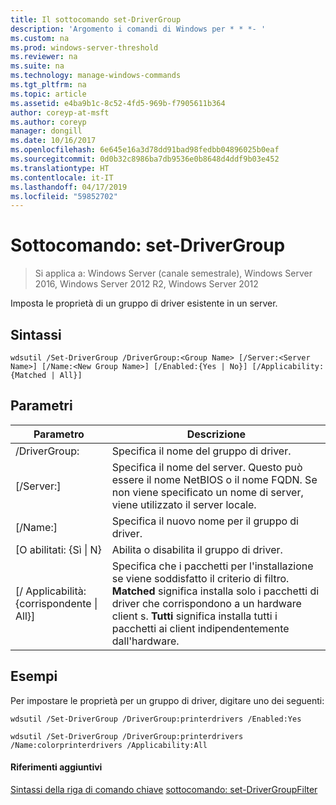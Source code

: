 ```yaml
---
title: Il sottocomando set-DriverGroup
description: 'Argomento i comandi di Windows per * * *- '
ms.custom: na
ms.prod: windows-server-threshold
ms.reviewer: na
ms.suite: na
ms.technology: manage-windows-commands
ms.tgt_pltfrm: na
ms.topic: article
ms.assetid: e4ba9b1c-8c52-4fd5-969b-f7905611b364
author: coreyp-at-msft
ms.author: coreyp
manager: dongill
ms.date: 10/16/2017
ms.openlocfilehash: 6e645e16a3d78dd91bad98fedbb04896025b0eaf
ms.sourcegitcommit: 0d0b32c8986ba7db9536e0b8648d4ddf9b03e452
ms.translationtype: HT
ms.contentlocale: it-IT
ms.lasthandoff: 04/17/2019
ms.locfileid: "59852702"
---
```

# <a name="subcommand-set-drivergroup"></a>Sottocomando: set-DriverGroup

>Si applica a: Windows Server (canale semestrale), Windows Server 2016, Windows Server 2012 R2, Windows Server 2012

Imposta le proprietà di un gruppo di driver esistente in un server.
## <a name="syntax"></a>Sintassi
```
wdsutil /Set-DriverGroup /DriverGroup:<Group Name> [/Server:<Server Name>] [/Name:<New Group Name>] [/Enabled:{Yes | No}] [/Applicability:{Matched | All}]
```
## <a name="parameters"></a>Parametri
|Parametro|Descrizione|
|-------|--------|
|/DriverGroup:<Group Name>|Specifica il nome del gruppo di driver.|
|[/Server:<Server name>]|Specifica il nome del server. Questo può essere il nome NetBIOS o il nome FQDN. Se non viene specificato un nome di server, viene utilizzato il server locale.|
|[/Name:<New Group Name>]|Specifica il nuovo nome per il gruppo di driver.|
|[O abilitati: {Sì &#124; N}|Abilita o disabilita il gruppo di driver.|
|[/ Applicabilità: {corrispondente &#124; All}]|Specifica che i pacchetti per l'installazione se viene soddisfatto il criterio di filtro. **Matched** significa installa solo i pacchetti di driver che corrispondono a un hardware client s. **Tutti** significa installa tutti i pacchetti ai client indipendentemente dall'hardware.|
## <a name="BKMK_examples"></a>Esempi
Per impostare le proprietà per un gruppo di driver, digitare uno dei seguenti:
```
wdsutil /Set-DriverGroup /DriverGroup:printerdrivers /Enabled:Yes
```
```
wdsutil /Set-DriverGroup /DriverGroup:printerdrivers /Name:colorprinterdrivers /Applicability:All
```
#### <a name="additional-references"></a>Riferimenti aggiuntivi
[Sintassi della riga di comando chiave](command-line-syntax-key.md)
[sottocomando: set-DriverGroupFilter](subcommand-set-drivergroupfilter.md)
